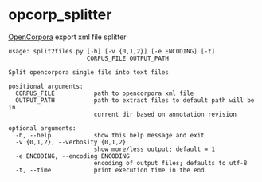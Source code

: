 # opcorp_splitter
[OpenCorpora](http://opencorpora.org/) export xml file splitter

    usage: split2files.py [-h] [-v {0,1,2}] [-e ENCODING] [-t]
                          CORPUS_FILE OUTPUT_PATH

    Split opencorpora single file into text files

    positional arguments:
      CORPUS_FILE           path to opencorpora xml file
      OUTPUT_PATH           path to extract files to default path will be in
                            current dir based on annotation revision

    optional arguments:
      -h, --help            show this help message and exit
      -v {0,1,2}, --verbosity {0,1,2}
                            show more/less output; default = 1
      -e ENCODING, --encoding ENCODING
                            encoding of output files; defaults to utf-8
      -t, --time            print execution time in the end

